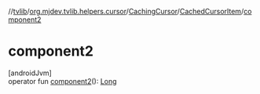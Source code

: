 //[tvlib](../../../../index.md)/[org.mjdev.tvlib.helpers.cursor](../../index.md)/[CachingCursor](../index.md)/[CachedCursorItem](index.md)/[component2](component2.md)

# component2

[androidJvm]\
operator fun [component2](component2.md)(): [Long](https://kotlinlang.org/api/latest/jvm/stdlib/kotlin/-long/index.html)

